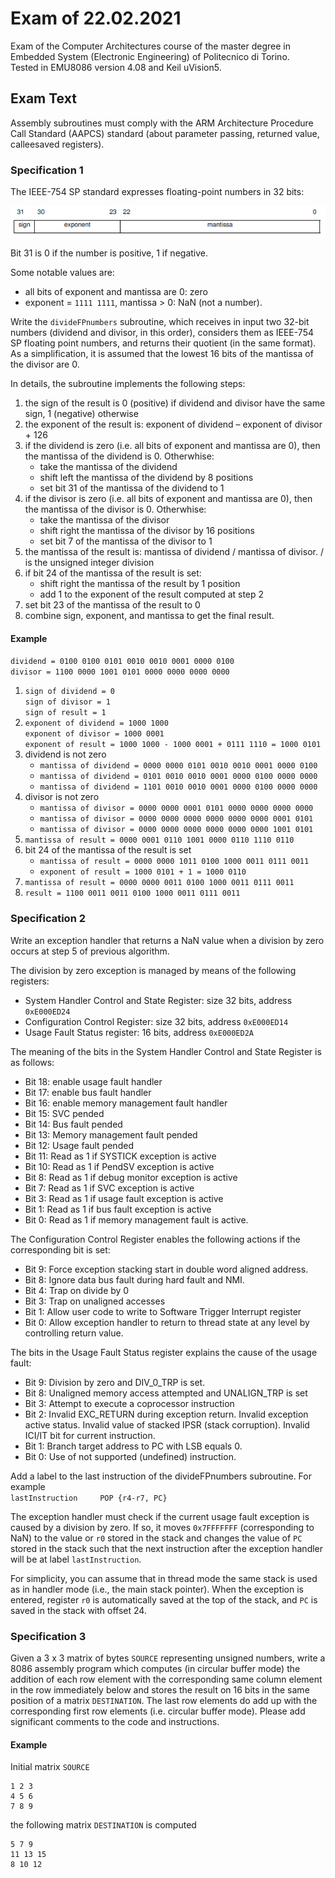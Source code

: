 # Exam of 22.02.2021
Exam of the Computer Architectures course of the master degree in Embedded System (Electronic Engineering) of Politecnico di Torino.<br/>
Tested in EMU8086 version 4.08 and Keil uVision5.<br/>

## Exam Text
Assembly subroutines must comply with the ARM Architecture Procedure Call Standard (AAPCS) standard (about parameter passing, returned value, calleesaved
registers).

### Specification 1
The IEEE-754 SP standard expresses floating-point numbers in 32 bits:

![](./ss6.png)

Bit 31 is 0 if the number is positive, 1 if negative.

Some notable values are:
- all bits of exponent and mantissa are 0: zero
- exponent = `1111 1111`, mantissa > 0: NaN (not a number).

Write the `divideFPnumbers` subroutine, which receives in input two 32-bit numbers (dividend and divisor, in this order), considers them as IEEE-754 SP floating point numbers, and returns their quotient (in the same format). As a simplification, it is assumed that the lowest 16 bits of the mantissa of the divisor are 0.

In details, the subroutine implements the following steps:
1. the sign of the result is 0 (positive) if dividend and divisor have the same sign, 1 (negative) otherwise
2. the exponent of the result is: exponent of dividend – exponent of divisor + 126
3. if the dividend is zero (i.e. all bits of exponent and mantissa are 0), then the mantissa of the dividend is 0. Otherwhise:
    - take the mantissa of the dividend
    - shift left the mantissa of the dividend by 8 positions
    - set bit 31 of the mantissa of the dividend to 1
4. if the divisor is zero (i.e. all bits of exponent and mantissa are 0), then the mantissa of the divisor is 0. Otherwhise:
    - take the mantissa of the divisor
    - shift right the mantissa of the divisor by 16 positions
    - set bit 7 of the mantissa of the divisor to 1
5. the mantissa of the result is: mantissa of dividend / mantissa of divisor. / is the unsigned integer division
6. if bit 24 of the mantissa of the result is set:
    - shift right the mantissa of the result by 1 position
    - add 1 to the exponent of the result computed at step 2
7. set bit 23 of the mantissa of the result to 0
8. combine sign, exponent, and mantissa to get the final result.

#### Example
`dividend = 0100 0100 0101 0010 0010 0001 0000 0100`<br/>
`divisor = 1100 0000 1001 0101 0000 0000 0000 0000`
1. `sign of dividend = 0`<br/>
  `sign of divisor = 1`<br/>
  `sign of result = 1`
2. `exponent of dividend = 1000 1000`<br/>
  `exponent of divisor = 1000 0001`<br/>
  `exponent of result = 1000 1000 - 1000 0001 + 0111 1110 = 1000 0101`
3. dividend is not zero
    - `mantissa of dividend = 0000 0000 0101 0010 0010 0001 0000 0100`<br/>
    - `mantissa of dividend = 0101 0010 0010 0001 0000 0100 0000 0000`<br/>
    - `mantissa of dividend = 1101 0010 0010 0001 0000 0100 0000 0000`
4. divisor is not zero
    - `mantissa of divisor = 0000 0000 0001 0101 0000 0000 0000 0000`<br/>
    - `mantissa of divisor = 0000 0000 0000 0000 0000 0000 0001 0101`<br/>
    - `mantissa of divisor = 0000 0000 0000 0000 0000 0000 1001 0101`
5. `mantissa of result = 0000 0001 0110 1001 0000 0110 1110 0110`
6. bit 24 of the mantissa of the result is set
    - `mantissa of result = 0000 0000 1011 0100 1000 0011 0111 0011`<br/>
    - `exponent of result = 1000 0101 + 1 = 1000 0110`
7. `mantissa of result = 0000 0000 0011 0100 1000 0011 0111 0011`
8. `result = 1100 0011 0011 0100 1000 0011 0111 0011`

### Specification 2
Write an exception handler that returns a NaN value when a division by zero occurs at step 5 of previous algorithm.

The division by zero exception is managed by means of the following registers:
- System Handler Control and State Register: size 32 bits, address `0xE000ED24`
- Configuration Control Register: size 32 bits, address `0xE000ED14`
- Usage Fault Status register: 16 bits, address `0xE000ED2A`

The meaning of the bits in the System Handler Control and State Register is as follows:
- Bit 18: enable usage fault handler
- Bit 17: enable bus fault handler
- Bit 16: enable memory management fault handler
- Bit 15: SVC pended
- Bit 14: Bus fault pended
- Bit 13: Memory management fault pended
- Bit 12: Usage fault pended
- Bit 11: Read as 1 if SYSTICK exception is active
- Bit 10: Read as 1 if PendSV exception is active
- Bit 8: Read as 1 if debug monitor exception is active
- Bit 7: Read as 1 if SVC exception is active
- Bit 3: Read as 1 if usage fault exception is active
- Bit 1: Read as 1 if bus fault exception is active
- Bit 0: Read as 1 if memory management fault is active.

The Configuration Control Register enables the following actions if the corresponding bit is set:
- Bit 9: Force exception stacking start in double word aligned address.
- Bit 8: Ignore data bus fault during hard fault and NMI.
- Bit 4: Trap on divide by 0
- Bit 3: Trap on unaligned accesses
- Bit 1: Allow user code to write to Software Trigger Interrupt register
- Bit 0: Allow exception handler to return to thread state at any level by controlling return value.

The bits in the Usage Fault Status register explains the cause of the usage fault:
- Bit 9: Division by zero and DIV_0_TRP is set.
- Bit 8: Unaligned memory access attempted and UNALIGN_TRP is set
- Bit 3: Attempt to execute a coprocessor instruction
- Bit 2: Invalid EXC_RETURN during exception return. Invalid exception active status. Invalid value of stacked IPSR (stack corruption). Invalid ICI/IT bit for current instruction.
- Bit 1: Branch target address to PC with LSB equals 0.
- Bit 0: Use of not supported (undefined) instruction.

Add a label to the last instruction of the divideFPnumbers subroutine. For example<br/>
`lastInstruction     POP {r4-r7, PC}`

The exception handler must check if the current usage fault exception is caused by a division by zero. If so, it moves `0x7FFFFFFF` (corresponding to NaN) to the value or `r0` stored in the stack and changes the value of `PC` stored in the stack such that the next instruction after the exception handler will be at label `lastInstruction`.

For simplicity, you can assume that in thread mode the same stack is used as in handler mode (i.e., the main stack pointer). When the exception is entered, register `r0` is automatically saved at the top of the stack, and `PC` is saved in the stack with offset 24.

### Specification 3
Given a 3 x 3 matrix of bytes `SOURCE` representing unsigned numbers, write a 8086 assembly program which computes (in circular buffer mode) the addition of each row element with the corresponding same column element in the row immediately below and stores the result on 16 bits in the same position of a matrix `DESTINATION`.
The last row elements do add up with the corresponding first row elements (i.e. circular buffer mode).
Please add significant comments to the code and instructions.

#### Example
Initial matrix `SOURCE`
```
1 2 3
4 5 6
7 8 9
```
the following matrix `DESTINATION` is computed
```
5 7 9
11 13 15
8 10 12
```
